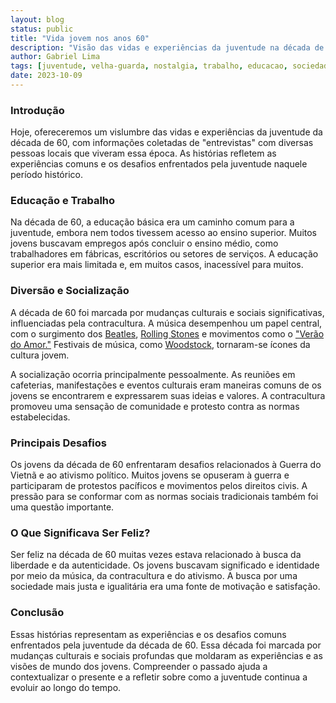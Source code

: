 ```yaml
---
layout: blog
status: public
title: "Vida jovem nos anos 60"
description: "Visão das vidas e experiências da juventude na década de 90."
author: Gabriel Lima
tags: [juventude, velha-guarda, nostalgia, trabalho, educacao, sociedade]
date: 2023-10-09
---
```


### Introdução

Hoje, ofereceremos um vislumbre das vidas e experiências da juventude da década de 60, com informações coletadas de "entrevistas" com diversas pessoas locais que viveram essa época. As histórias refletem as experiências comuns e os desafios enfrentados pela juventude naquele período histórico.

### Educação e Trabalho

Na década de 60, a educação básica era um caminho comum para a juventude, embora nem todos tivessem acesso ao ensino superior. Muitos jovens buscavam empregos após concluir o ensino médio, como trabalhadores em fábricas, escritórios ou setores de serviços. A educação superior era mais limitada e, em muitos casos, inacessível para muitos.

### Diversão e Socialização

A década de 60 foi marcada por mudanças culturais e sociais significativas, influenciadas pela contracultura. A música desempenhou um papel central, com o surgimento dos [Beatles](https://pt.m.wikipedia.org/wiki/The_Beatles), [Rolling Stones](https://pt.m.wikipedia.org/wiki/The_Rolling_Stones) e movimentos como o ["Verão do Amor."](https://pt.m.wikipedia.org/wiki/Ver%C3%A3o_do_Amor) Festivais de música, como [Woodstock](https://pt.m.wikipedia.org/wiki/Festival_de_Woodstock), tornaram-se ícones da cultura jovem.

A socialização ocorria principalmente pessoalmente. As reuniões em cafeterias, manifestações e eventos culturais eram maneiras comuns de os jovens se encontrarem e expressarem suas ideias e valores. A contracultura promoveu uma sensação de comunidade e protesto contra as normas estabelecidas.

### Principais Desafios

Os jovens da década de 60 enfrentaram desafios relacionados à Guerra do Vietnã e ao ativismo político. Muitos jovens se opuseram à guerra e participaram de protestos pacíficos e movimentos pelos direitos civis. A pressão para se conformar com as normas sociais tradicionais também foi uma questão importante.

### O Que Significava Ser Feliz?

Ser feliz na década de 60 muitas vezes estava relacionado à busca da liberdade e da autenticidade. Os jovens buscavam significado e identidade por meio da música, da contracultura e do ativismo. A busca por uma sociedade mais justa e igualitária era uma fonte de motivação e satisfação.

### Conclusão

Essas histórias representam as experiências e os desafios comuns enfrentados pela juventude da década de 60. Essa década foi marcada por mudanças culturais e sociais profundas que moldaram as experiências e as visões de mundo dos jovens. Compreender o passado ajuda a contextualizar o presente e a refletir sobre como a juventude continua a evoluir ao longo do tempo.
